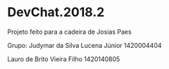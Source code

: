 # DevChat.2018.2
Projeto feito para a cadeira de Josias Paes

Grupo:
Judymar da Silva Lucena Júnior
1420004404

Lauro de Brito Vieira Filho
1420140805
